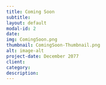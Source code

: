 ```yaml
---
title: Coming Soon
subtitle: 
layout: default
modal-id: 2
date: 
img: ComingSoon.png
thumbnail: ComingSoon-Thumbnail.png
alt: image-alt
project-date: December 2077
client: 
category: 
description: 
---
```

